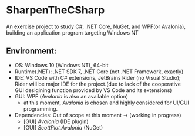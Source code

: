 # SharpenTheCSharp
An exercise project to study C#, .NET Core, NuGet, and WPF(or Avalonia), building an application program targeting Windows NT

## Environment:
* OS: Windows 10 (Windows NT), 64-bit
* Runtime(.NET): .NET SDK 7, .NET Core (not .NET Framework, exactly)
* IDE: VS Code with C# extensions, JetBrains Rider (no Visual Studio); Rider will be major IDE for the project.(due to lack of the cooperative GUI desigining function provided by VS Code and its extensions)
* GUI: WPF (*Avalonia* is also an available option)
  * at this moment, *Avalonia* is chosen and highly considered for UI/GUI programming.
* Dependencies: Out of scope at this moment -> (working in progress)
  * [GUI] *Avalonia* (IDE plugin)
  * [GUI] *ScottPlot.Avalonia* (NuGet)
